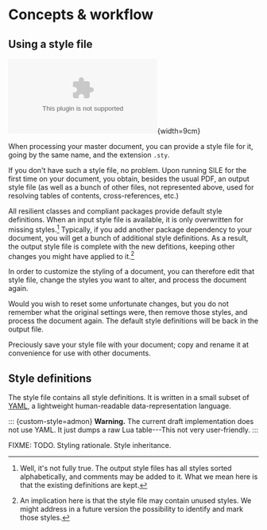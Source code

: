 # Concepts & workflow

## Using a style file

![The resilient styling workflow.](manual-styling/workflow.dot){width=9cm}

When processing your master document, you can provide a style file for it,
going by the same name, and the extension `.sty`.

If you don't have such a style file, no problem. Upon running SILE
for the first time on your document, you obtain, besides the usual PDF,
an output style file (as well as a bunch of other files, not represented
above, used for resolving tables of contents, cross-references, etc.)

All resilient classes and compliant packages provide default style
definitions. When an input style file is available, it is only
overwritten for missing styles.[^basics-overwrite-styles]
Typically, if you add another package dependency to your document,
you will get a bunch of additional style definitions. As a result,
the output style file is complete with the new defitions, keeping
other changes you might have applied to it.[^basics-unused-styles]

In order to customize the styling of a document, you can therefore
edit that style file, change the styles you want to alter,
and process the document again.

Would you wish to reset some unfortunate changes,
but you do not remember what the original settings were,
then remove those styles, and process the document again.
The default style definitions will be back in the output file.

Preciously save your style file with your document; copy and
rename it at convenience for use with other documents.

[^basics-overwrite-styles]: Well, it's not fully true. The
output style files has all styles sorted alphabetically,
and comments may be added to it. What we mean here is that
the existing definitions are kept.

[^basics-unused-styles]: An implication here is that the style
file may contain unused styles. We might address in a future
version the possibility to identify and mark those styles.

## Style definitions

The style file contains all style definitions. It is written
in a small subset of [YAML](https://en.wikipedia.org/wiki/YAML),
a lightweight human-readable data-representation language.

::: {custom-style=admon}
**Warning.** The current draft implementation does not use YAML.
It just dumps a raw Lua table---This not very user-friendly.
:::

FIXME: TODO. Styling rationale. Style inheritance.
